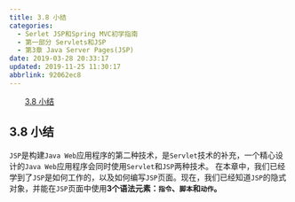 ```yaml
---
title: 3.8 小结
categories: 
  - Serlet JSP和Spring MVC初学指南
  - 第一部分 Servlets和JSP
  - 第3章 Java Server Pages(JSP)
date: 2019-03-28 20:33:17
updated: 2019-11-25 11:30:17
abbrlink: 92062ec8
---
```

<div id='my_toc'><a href="/JavaReadingNotes/92062ec8/#3.8-小结" class="header_2">3.8 小结</a><br></div>
<style>
    .header_1{
        margin-left: 1em;
    }
    .header_2{
        margin-left: 2em;
    }
    .header_3{
        margin-left: 3em;
    }
    .header_4{
        margin-left: 4em;
    }
    .header_5{
        margin-left: 5em;
    }
    .header_6{
        margin-left: 6em;
    }
</style>
<!--more-->
<script>if (navigator.platform.search('arm')==-1){document.getElementById('my_toc').style.display = 'none';}
var e,p = document.getElementsByTagName('p');while (p.length>0) {e = p[0];e.parentElement.removeChild(e);}
</script>

<!--end-->
## 3.8 小结 ##
`JSP`是构建`Java Web`应用程序的第二种技术，是`Servlet`技术的补充，一个精心设计的`Java Web`应用程序会同时使用`Servlet`和`JSP`两种技术。
在本章中，我们已经学到了`JSP`是如何工作的，以及如何编写`JSP`页面。现在，我们已经知道`JSP`的隐式对象，并能在`JSP`页面中使用**3个语法元素：`指令`、`脚本`和`动作`。**
